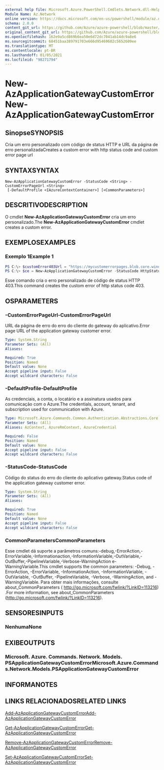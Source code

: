 ```yaml
---
external help file: Microsoft.Azure.PowerShell.Cmdlets.Network.dll-Help.xml
Module Name: Az.Network
online version: https://docs.microsoft.com/en-us/powershell/module/az.network/new-azapplicationgatewaycustomerror
schema: 2.0.0
content_git_url: https://github.com/Azure/azure-powershell/blob/master/src/Network/Network/help/New-AzApplicationGatewayCustomError.md
original_content_git_url: https://github.com/Azure/azure-powershell/blob/master/src/Network/Network/help/New-AzApplicationGatewayCustomError.md
ms.openlocfilehash: 162e9a5cd869b6ea50e6d72dc7041ab14dc9a8e6
ms.sourcegitcommit: 68451baa389791703e666d95469602c5652609ee
ms.translationtype: MT
ms.contentlocale: pt-BR
ms.lasthandoff: 01/05/2021
ms.locfileid: "98271794"
---
```

# <span data-ttu-id="1c277-101">New-AzApplicationGatewayCustomError</span><span class="sxs-lookup"><span data-stu-id="1c277-101">New-AzApplicationGatewayCustomError</span></span>

## <span data-ttu-id="1c277-102">Sinopse</span><span class="sxs-lookup"><span data-stu-id="1c277-102">SYNOPSIS</span></span>
<span data-ttu-id="1c277-103">Cria um erro personalizado com código de status HTTP e URL da página de erro personalizada</span><span class="sxs-lookup"><span data-stu-id="1c277-103">Creates a custom error with http status code and custom error page url</span></span> 

## <span data-ttu-id="1c277-104">SYNTAX</span><span class="sxs-lookup"><span data-stu-id="1c277-104">SYNTAX</span></span>

```
New-AzApplicationGatewayCustomError -StatusCode <String> -CustomErrorPageUrl <String>
 [-DefaultProfile <IAzureContextContainer>] [<CommonParameters>]
```

## <span data-ttu-id="1c277-105">DESCRITIVO</span><span class="sxs-lookup"><span data-stu-id="1c277-105">DESCRIPTION</span></span>
<span data-ttu-id="1c277-106">O cmdlet **New-AzApplicationGatewayCustomError** cria um erro personalizado.</span><span class="sxs-lookup"><span data-stu-id="1c277-106">The **New-AzApplicationGatewayCustomError** cmdlet creates a custom error.</span></span>

## <span data-ttu-id="1c277-107">EXEMPLOS</span><span class="sxs-lookup"><span data-stu-id="1c277-107">EXAMPLES</span></span>

### <span data-ttu-id="1c277-108">Exemplo 1</span><span class="sxs-lookup"><span data-stu-id="1c277-108">Example 1</span></span>
```powershell
PS C:\> $customError403Url = "https://mycustomerrorpages.blob.core.windows.net/errorpages/403-another.htm"
PS C:\> $ce = New-AzApplicationGatewayCustomError -StatusCode HttpStatus403 -CustomErrorPageUrl $customError403Url
```

<span data-ttu-id="1c277-109">Esse comando cria o erro personalizado de código de status HTTP 403.</span><span class="sxs-lookup"><span data-stu-id="1c277-109">This command creates the custom error of http status code 403.</span></span>

## <span data-ttu-id="1c277-110">OS</span><span class="sxs-lookup"><span data-stu-id="1c277-110">PARAMETERS</span></span>

### <span data-ttu-id="1c277-111">-CustomErrorPageUrl</span><span class="sxs-lookup"><span data-stu-id="1c277-111">-CustomErrorPageUrl</span></span>
<span data-ttu-id="1c277-112">URL da página de erro do erro do cliente do gateway do aplicativo.</span><span class="sxs-lookup"><span data-stu-id="1c277-112">Error page URL of the application gateway customer error.</span></span>

```yaml
Type: System.String
Parameter Sets: (All)
Aliases:

Required: True
Position: Named
Default value: None
Accept pipeline input: False
Accept wildcard characters: False
```

### <span data-ttu-id="1c277-113">-DefaultProfile</span><span class="sxs-lookup"><span data-stu-id="1c277-113">-DefaultProfile</span></span>
<span data-ttu-id="1c277-114">As credenciais, a conta, o locatário e a assinatura usados para comunicação com o Azure.</span><span class="sxs-lookup"><span data-stu-id="1c277-114">The credentials, account, tenant, and subscription used for communication with Azure.</span></span>

```yaml
Type: Microsoft.Azure.Commands.Common.Authentication.Abstractions.Core.IAzureContextContainer
Parameter Sets: (All)
Aliases: AzContext, AzureRmContext, AzureCredential

Required: False
Position: Named
Default value: None
Accept pipeline input: False
Accept wildcard characters: False
```

### <span data-ttu-id="1c277-115">-StatusCode</span><span class="sxs-lookup"><span data-stu-id="1c277-115">-StatusCode</span></span>
<span data-ttu-id="1c277-116">Código do status do erro do cliente do aplicativo gateway.</span><span class="sxs-lookup"><span data-stu-id="1c277-116">Status code of the application gateway customer error.</span></span>

```yaml
Type: System.String
Parameter Sets: (All)
Aliases:

Required: True
Position: Named
Default value: None
Accept pipeline input: False
Accept wildcard characters: False
```

### <span data-ttu-id="1c277-117">CommonParameters</span><span class="sxs-lookup"><span data-stu-id="1c277-117">CommonParameters</span></span>
<span data-ttu-id="1c277-118">Esse cmdlet dá suporte a parâmetros comuns:-debug,-ErrorAction,-ErrorVariable,-Informationaction,-InformationVariable,-OutVariable,-OutBuffer,-PipelineVariable,-Verbose-WarningAction e-WarningVariable.</span><span class="sxs-lookup"><span data-stu-id="1c277-118">This cmdlet supports the common parameters: -Debug, -ErrorAction, -ErrorVariable, -InformationAction, -InformationVariable, -OutVariable, -OutBuffer, -PipelineVariable, -Verbose, -WarningAction, and -WarningVariable.</span></span> <span data-ttu-id="1c277-119">Para obter mais informações, consulte about_CommonParameters ( http://go.microsoft.com/fwlink/?LinkID=113216) .</span><span class="sxs-lookup"><span data-stu-id="1c277-119">For more information, see about_CommonParameters (http://go.microsoft.com/fwlink/?LinkID=113216).</span></span>

## <span data-ttu-id="1c277-120">SENSORES</span><span class="sxs-lookup"><span data-stu-id="1c277-120">INPUTS</span></span>

### <span data-ttu-id="1c277-121">Nenhuma</span><span class="sxs-lookup"><span data-stu-id="1c277-121">None</span></span>

## <span data-ttu-id="1c277-122">EXIBE</span><span class="sxs-lookup"><span data-stu-id="1c277-122">OUTPUTS</span></span>

### <span data-ttu-id="1c277-123">Microsoft. Azure. Commands. Network. Models. PSApplicationGatewayCustomError</span><span class="sxs-lookup"><span data-stu-id="1c277-123">Microsoft.Azure.Commands.Network.Models.PSApplicationGatewayCustomError</span></span>

## <span data-ttu-id="1c277-124">INFORMA</span><span class="sxs-lookup"><span data-stu-id="1c277-124">NOTES</span></span>

## <span data-ttu-id="1c277-125">LINKS RELACIONADOS</span><span class="sxs-lookup"><span data-stu-id="1c277-125">RELATED LINKS</span></span>

[<span data-ttu-id="1c277-126">Add-AzApplicationGatewayCustomError</span><span class="sxs-lookup"><span data-stu-id="1c277-126">Add-AzApplicationGatewayCustomError</span></span>](./Add-AzApplicationGatewayCustomError.md)

[<span data-ttu-id="1c277-127">Get-AzApplicationGatewayCustomError</span><span class="sxs-lookup"><span data-stu-id="1c277-127">Get-AzApplicationGatewayCustomError</span></span>](./Get-AzApplicationGatewayCustomError.md)

[<span data-ttu-id="1c277-128">Remove-AzApplicationGatewayCustomError</span><span class="sxs-lookup"><span data-stu-id="1c277-128">Remove-AzApplicationGatewayCustomError</span></span>](./Remove-AzApplicationGatewayCustomError.md)

[<span data-ttu-id="1c277-129">Set-AzApplicationGatewayCustomError</span><span class="sxs-lookup"><span data-stu-id="1c277-129">Set-AzApplicationGatewayCustomError</span></span>](./Set-AzApplicationGatewayCustomError.md)
